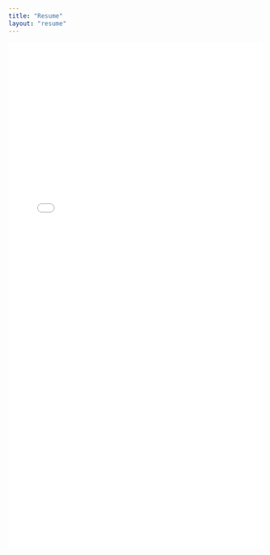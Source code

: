 ```yaml
---
title: "Resume"
layout: "resume"
---
```


<iframe src="/Jack_Resume_24.pdf" width="100%" height="1000px" style="border: none;"></iframe>
